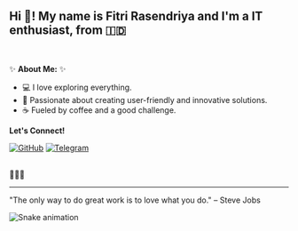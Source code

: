 <h2 align="left">Hi 👋! My name is Fitri Rasendriya and I'm a IT enthusiast, from 🇮🇩</h2>
<br clear="both">

✨ **About Me:** ✨

* 💻 I love exploring everything.
* 💖 Passionate about creating user-friendly and innovative solutions.
* ☕ Fueled by coffee and a good challenge.

**Let's Connect!**

[![GitHub](https://img.shields.io/badge/GitHub-100000?style=for-the-badge&logo=github&logoColor=white)](https://github.com/fitri81310740) 
[![Telegram](https://img.shields.io/badge/Telegram-2CA5E0?style=for-the-badge&logo=telegram)](https://t.me/mszway)


<br clear="both">
💖💖💖

---
"The only way to do great work is to love what you do." – Steve Jobs

<img src="https://raw.githubusercontent.com/ftrsndrya/ftrsndrya/output/snake.svg" alt="Snake animation" />
